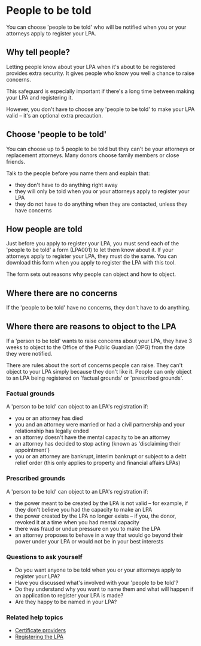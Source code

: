 # People to be told

You can choose 'people to be told' who will be notified when you or your attorneys apply to register your LPA.

## Why tell people?

Letting people know about your LPA when it's about to be registered provides extra security. It gives people who know you well a chance to raise concerns.

This safeguard is especially important if there's a long time between making your LPA and registering it.

However, you don't have to choose any 'people to be told' to make your LPA valid – it's an optional extra precaution.  

## Choose 'people to be told'

You can choose up to 5 people to be told but they can't be your attorneys or replacement attorneys. Many donors choose family members or close friends.

Talk to the people before you name them and explain that:

* they don't have to do anything right away
* they will only be told when you or your attorneys apply to register your LPA
* they do not have to do anything when they are contacted, unless they have concerns

## How people are told

Just before you apply to register your LPA, you must send each of the 'people to be told' a form (LPA001) to let them know about it. If your attorneys apply to register your LPA, they must do the same. You can download this form when you apply to register the LPA with this tool.

The form sets out reasons why people can object and how to object.

## Where there are no concerns

If the 'people to be told' have no concerns, they don't have to do anything.

## Where there are reasons to object to the LPA

If a 'person to be told' wants to raise concerns about your LPA, they have 3 weeks to object to the Office of the Public Guardian (OPG) from the date they were notified.

There are rules about the sort of concerns people can raise. They can't object to your LPA simply because they don't like it. People can only object to an LPA being registered on 'factual grounds' or 'prescribed grounds'.

### Factual grounds

A 'person to be told' can object to an LPA's registration if:

* you or an attorney has died
* you and an attorney were married or had a civil partnership and your relationship has legally ended
* an attorney doesn't have the mental capacity to be an attorney
* an attorney has decided to stop acting (known as 'disclaiming their appointment')
* you or an attorney are bankrupt, interim bankrupt or subject to a debt relief order (this only applies to property and financial affairs LPAs)


### Prescribed grounds

A 'person to be told' can object to an LPA's registration if:

* the power meant to be created by the LPA is not valid – for example, if they don't believe you had the capacity to make an LPA
* the power created by the LPA no longer exists – if you, the donor, revoked it at a time when you had mental capacity
* there was fraud or undue pressure on you to make the LPA
* an attorney proposes to behave in a way that would go beyond their power under your LPA or would not be in your best interests

### Questions to ask yourself

* Do you want anyone to be told when you or your attorneys apply to register your LPA?
* Have you discussed what's involved with your 'people to be told'?
* Do they understand why you want to name them and what will happen if an application to register your LPA is made?
* Are they happy to be named in your LPA?

### Related help topics
* [Certificate providers](/help/#topic-certificate-providers)
* [Registering the LPA](/help/#topic-registering-the-lpa)
